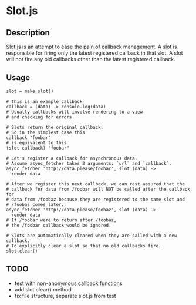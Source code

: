 Slot.js
=======

## Description
Slot.js is an attempt to ease the pain of callback management.
A slot is responsible for firing only the latest registered callback in that slot.
A slot will not fire any old callbacks other than the latest registered callback.

## Usage

    slot = make_slot()

    # This is an example callback
    callback = (data) -> console.log(data)
    # Usually callbacks will involve rendering to a view
    # and checking for errors.

    # Slots return the original callback.
    # So in the simplest case this
    callback "foobar"
    # is equivalent to this
    (slot callback) "foobar"

    # Let's register a callback for asynchronous data.
    # Assume async_fetcher takes 2 arguments: `url` and `callback`.
    async_fetcher 'http://data.please/foobar', slot (data) ->
      render data

    # After we register this next callback, we can rest assured that the
    # callback for data from /foobar will NOT be called after the callback for
    # data from /foobaz because they are registered to the same slot and
    # /foobaz comes later.
    async_fetcher 'http://data.please/foobaz', slot (data) ->
      render data
    # If /foobar were to return after /foobaz,
    # the /foobar callback would be ignored.

    # Slots are automatically cleared when they are called with a new callback.
    # To explicitly clear a slot so that no old callbacks fire.
    slot.clear()

## TODO
- test with non-anonymous callback functions
- add slot.clear() method
- fix file structure, separate slot.js from test
